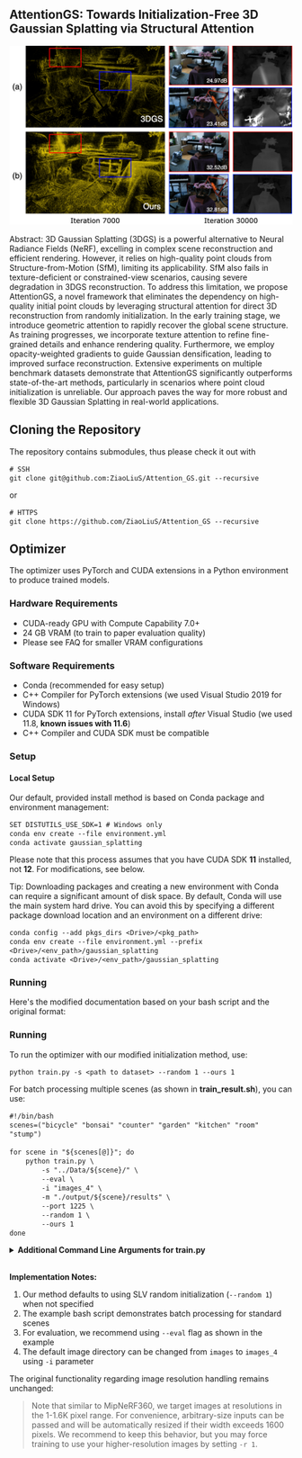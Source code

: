 ## AttentionGS: Towards Initialization-Free 3D Gaussian Splatting via Structural Attention

![abstract](./assets/abstract.png)

Abstract: 3D Gaussian Splatting (3DGS) is a powerful alternative to Neural Radiance Fields (NeRF), excelling in complex scene reconstruction and efficient rendering. However, it relies on high-quality point clouds from Structure-from-Motion (SfM), limiting its applicability. SfM also fails in texture-deficient or constrained-view scenarios, causing severe degradation in 3DGS reconstruction. To address this limitation, we propose AttentionGS, a novel framework that eliminates the dependency on high-quality initial point clouds by leveraging structural attention for direct 3D reconstruction from randomly initialization. In the early training stage, we introduce geometric attention to rapidly recover the global scene structure. As training progresses, we incorporate texture attention to refine fine-grained details and enhance rendering quality. Furthermore, we employ opacity-weighted gradients to guide Gaussian densification, leading to improved surface reconstruction. Extensive experiments on multiple benchmark datasets demonstrate that AttentionGS significantly outperforms state-of-the-art methods, particularly in scenarios where point cloud initialization is unreliable. Our approach paves the way for more robust and flexible 3D Gaussian Splatting in real-world applications.

## Cloning the Repository

The repository contains submodules, thus please check it out with 
```shell
# SSH
git clone git@github.com:ZiaoLiuS/Attention_GS.git --recursive
```
or
```shell
# HTTPS
git clone https://github.com/ZiaoLiuS/Attention_GS --recursive
```



## Optimizer

The optimizer uses PyTorch and CUDA extensions in a Python environment to produce trained models. 

### Hardware Requirements

- CUDA-ready GPU with Compute Capability 7.0+
- 24 GB VRAM (to train to paper evaluation quality)
- Please see FAQ for smaller VRAM configurations

### Software Requirements
- Conda (recommended for easy setup)
- C++ Compiler for PyTorch extensions (we used Visual Studio 2019 for Windows)
- CUDA SDK 11 for PyTorch extensions, install *after* Visual Studio (we used 11.8, **known issues with 11.6**)
- C++ Compiler and CUDA SDK must be compatible

### Setup

#### Local Setup

Our default, provided install method is based on Conda package and environment management:
```shell
SET DISTUTILS_USE_SDK=1 # Windows only
conda env create --file environment.yml
conda activate gaussian_splatting
```
Please note that this process assumes that you have CUDA SDK **11** installed, not **12**. For modifications, see below.

Tip: Downloading packages and creating a new environment with Conda can require a significant amount of disk space. By default, Conda will use the main system hard drive. You can avoid this by specifying a different package download location and an environment on a different drive:

```shell
conda config --add pkgs_dirs <Drive>/<pkg_path>
conda env create --file environment.yml --prefix <Drive>/<env_path>/gaussian_splatting
conda activate <Drive>/<env_path>/gaussian_splatting
```

### Running

Here's the modified documentation based on your bash script and the original format:

### Running

To run the optimizer with our modified initialization method, use:

```shell
python train.py -s <path to dataset> --random 1 --ours 1
```

For batch processing multiple scenes (as shown in **train_result.sh**), you can use:

```shell
#!/bin/bash
scenes=("bicycle" "bonsai" "counter" "garden" "kitchen" "room" "stump")

for scene in "${scenes[@]}"; do
    python train.py \
        -s "../Data/${scene}/" \
        --eval \
        -i "images_4" \
        -m "./output/${scene}/results" \
        --port 1225 \
        --random 1 \
        --ours 1
done
```

<details>
<summary><span style="font-weight: bold;">Additional Command Line Arguments for train.py</span></summary>

#### --random
Specifies the initialization method:
- `0`: Original 3DGS initialization (default)
- `1`: SLV random initialization

#### --ours
Selects between implementation versions:
- `0`: Use original 3DGS implementation
- `1`: Use our modified implementation (recommended)

#### --port
Port to use for GUI server (modified default to `1225` in our example)

#### --images / -i
Alternative subdirectory for images (modified default to `images_4` in our example)

All original arguments remain supported, including:

#### --source_path / -s
Path to the source directory containing a COLMAP or Synthetic NeRF data set.

#### --model_path / -m 
Path where the trained model should be stored (`output/<random>` by default).

#### --eval
Add this flag to use a MipNeRF360-style training/test split for evaluation.

#### --resolution / -r
Specifies resolution of the loaded images before training.

</details>
<br>

**Implementation Notes:**
1. Our method defaults to using SLV random initialization (`--random 1`) when not specified
2. The example bash script demonstrates batch processing for standard scenes
3. For evaluation, we recommend using `--eval` flag as shown in the example
4. The default image directory can be changed from `images` to `images_4` using `-i` parameter

The original functionality regarding image resolution handling remains unchanged:

> Note that similar to MipNeRF360, we target images at resolutions in the 1-1.6K pixel range. For convenience, arbitrary-size inputs can be passed and will be automatically resized if their width exceeds 1600 pixels. We recommend to keep this behavior, but you may force training to use your higher-resolution images by setting `-r 1`.
